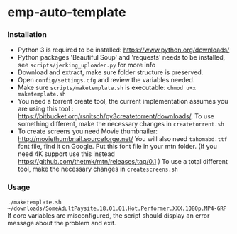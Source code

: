 # emp-auto-template

### Installation
* Python 3 is required to be installed: https://www.python.org/downloads/
* Python packages 'Beautiful Soup' and 'requests' needs to be installed, see `scripts/jerking_uploader.py` for more info
* Download and extract, make sure folder structure is preserved. 
* Open `config/settings.cfg` and review the variables needed. 
* Make sure `scripts/maketemplate.sh` is executable: `chmod u+x maketemplate.sh`
* You need a torrent create tool, the current implementation assumes you are using this tool : https://bitbucket.org/rsnitsch/py3createtorrent/downloads/. To use something different, make the necessary changes in `createtorrent.sh`
* To create screens you need Movie thumbnailer: http://moviethumbnail.sourceforge.net/ You will also need `tahomabd.ttf` font file, find it on Google. Put this font file in your mtn folder. (If you need 4K support use this instead https://github.com/thetmk/mtn/releases/tag/0.1 ) To use a total different tool, make the necessary changes in `createscreens.sh`

### Usage
`./maketemplate.sh ~/downloads/SomeAdultPaysite.18.01.01.Hot.Performer.XXX.1080p.MP4-GRP`
If core variables are misconfigured, the script should display an error message about the problem and exit.
